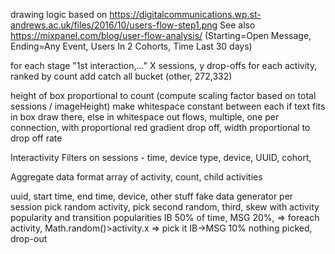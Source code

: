 drawing logic
based on https://digitalcommunications.wp.st-andrews.ac.uk/files/2016/10/users-flow-step1.png
See also https://mixpanel.com/blog/user-flow-analysis/ (Starting=Open Message, Ending=Any Event, Users In 2 Cohorts, Time Last 30 days)

for each stage "1st interaction,..."
 X sessions, y drop-offs
 for each activity, ranked by count
 add catch all bucket (other, 272,332)

height of box proportional to count (compute scaling factor based on total sessions / imageHeight)
 make whitespace constant between each
 if text fits in box draw there, else in whitespace
out flows, multiple, one per connection, with proportional 
red gradient drop off, width proportional to drop off rate



 Interactivity
 Filters on sessions - time, device type, device, UUID, cohort, 

 Aggregate data format 
   array of activity, count, child activities

uuid, start time, end time, device, other stuff
fake data generator 
    per session
    pick random activity, pick second random, third, 
    skew with activity popularity and transition popularities 
    IB 50% of time, MSG 20%, => foreach activity, Math.random()>activity.x => pick it
    IB->MSG 10% 
    nothing picked, drop-out